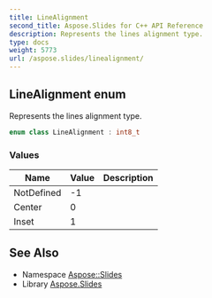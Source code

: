 ```yaml
---
title: LineAlignment
second_title: Aspose.Slides for C++ API Reference
description: Represents the lines alignment type.
type: docs
weight: 5773
url: /aspose.slides/linealignment/
---
```

## LineAlignment enum


Represents the lines alignment type.

```cpp
enum class LineAlignment : int8_t
```

### Values

| Name | Value | Description |
| --- | --- | --- |
| NotDefined | -1 |  |
| Center | 0 |  |
| Inset | 1 |  |

## See Also

* Namespace [Aspose::Slides](../)
* Library [Aspose.Slides](../../)